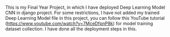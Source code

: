 This is my Final Year Project, in which I have deployed Deep Learning Model CNN in django project. For some restrictions, I have not added my trained Deep Learning Model file in this project, you can follow this YouTube tutorial (https://www.youtube.com/watch?v=7MceDfpnP8k) for model training dataset collection. I have done all the deployment steps in this.
